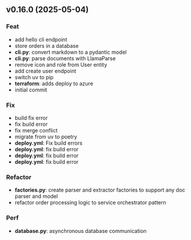## v0.16.0 (2025-05-04)

### Feat

- add hello cli endpoint
- store orders in a database
- **cli.py**: convert markdown to a pydantic model
- **cli.py**: parse documents with LlamaParse
- remove icon and role from User entity
- add create user endpoint
- switch uv to pip
- **terraform**: adds deploy to azure
- initial commit

### Fix

- build fix error
- fix build error
- fix merge conflict
- migrate from uv to poetry
- **deploy.yml**: Fix build errors
- **deploy.yml**: fix build error
- **deploy.yml**: fix build error
- **deploy.yml**: fix build error

### Refactor

- **factories.py**: create parser and extractor factories to support any doc parser and model
- refactor order processing logic to service orchestrator pattern

### Perf

- **database.py**: asynchronous database communication
